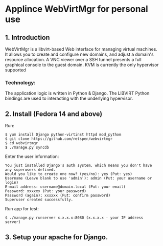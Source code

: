 # Applince WebVirtMgr for personal use

## 1. Introduction

WebVirtMgr is a libvirt-based Web interface for managing virtual machines. It allows you to create and configure new domains, and adjust a domain's resource allocation. A VNC viewer over a SSH tunnel presents a full graphical console to the guest domain. KVM is currently the only hypervisor supported

### Technology:

The application logic is written in Python & Django. The LIBVIRT Python bindings are used to interacting with the underlying hypervisor.


## 2. Install (Fedora 14 and above)

Run:

    $ yum install Django python-virtinst httpd mod_python
    $ git clone https://github.com/retspen/webvirtmgr
    $ cd webvirtmgr
    $ ./manage.py syncdb

Enter the user information:

    You just installed Django's auth system, which means you don't have any superusers defined.
    Would you like to create one now? (yes/no): yes (Put: yes)
    Username (Leave blank to use 'admin'): admin (Put: your username or login)
    E-mail address: username@domain.local (Put: your email)
    Password: xxxxxx (Put: your password)
    Password (again): xxxxxx (Put: confirm password)
    Superuser created successfully.

Run app for test:

    $ ./manage.py runserver x.x.x.x:8080 (x.x.x.x - your IP address server)

## 3. Setup your apache for Django.